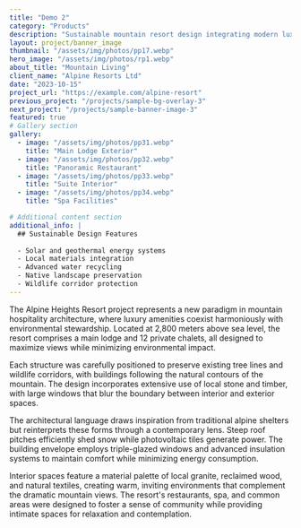 ```yaml
---
title: "Demo 2"
category: "Products"
description: "Sustainable mountain resort design integrating modern luxury with environmental consciousness."
layout: project/banner_image
thumbnail: "/assets/img/photos/pp17.webp"
hero_image: "/assets/img/photos/rp1.webp"
about_title: "Mountain Living"
client_name: "Alpine Resorts Ltd"
date: "2023-10-15"
project_url: "https://example.com/alpine-resort"
previous_project: "/projects/sample-bg-overlay-3"
next_project: "/projects/sample-banner-image-3"
featured: true
# Gallery section
gallery:
  - image: "/assets/img/photos/pp31.webp"
    title: "Main Lodge Exterior"
  - image: "/assets/img/photos/pp32.webp"
    title: "Panoramic Restaurant"
  - image: "/assets/img/photos/pp33.webp"
    title: "Suite Interior"
  - image: "/assets/img/photos/pp34.webp"
    title: "Spa Facilities"

# Additional content section
additional_info: |
  ## Sustainable Design Features
  
  - Solar and geothermal energy systems
  - Local materials integration
  - Advanced water recycling
  - Native landscape preservation
  - Wildlife corridor protection
---
```


The Alpine Heights Resort project represents a new paradigm in mountain hospitality architecture, where luxury amenities coexist harmoniously with environmental stewardship. Located at 2,800 meters above sea level, the resort comprises a main lodge and 12 private chalets, all designed to maximize views while minimizing environmental impact.

Each structure was carefully positioned to preserve existing tree lines and wildlife corridors, with buildings following the natural contours of the mountain. The design incorporates extensive use of local stone and timber, with large windows that blur the boundary between interior and exterior spaces.

The architectural language draws inspiration from traditional alpine shelters but reinterprets these forms through a contemporary lens. Steep roof pitches efficiently shed snow while photovoltaic tiles generate power. The building envelope employs triple-glazed windows and advanced insulation systems to maintain comfort while minimizing energy consumption.

Interior spaces feature a material palette of local granite, reclaimed wood, and natural textiles, creating warm, inviting environments that complement the dramatic mountain views. The resort's restaurants, spa, and common areas were designed to foster a sense of community while providing intimate spaces for relaxation and contemplation.